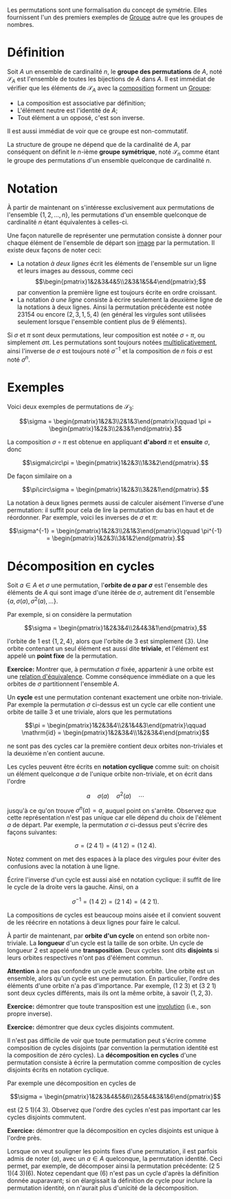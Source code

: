 Les permutations sont une formalisation du concept de symétrie. Elles fournissent l'un des premiers exemples de [Groupe]() autre que les groupes de nombres.

# Définition

Soit $A$ un ensemble de cardinalité $n$, le **groupe des permutations** de $A$, noté $\mathcal{S}_A$ est l'ensemble de toutes les bijections de $A$ dans $A$. Il est immédiat de vérifier que les éléments de $\mathcal{S}_A$ avec la [composition](Fonction#composition) forment un [Groupe]():

- La composition est associative par définition;
- L'élément neutre est l'identité de $A$;
- Tout élément a un opposé, c'est son inverse.

Il est aussi immédiat de voir que ce groupe est non-commutatif.

La structure de groupe ne dépend que de la cardinalité de $A$, par conséquent on définit le $n$-ième **groupe symétrique**, noté $\mathcal{S}_n$ comme étant le groupe des permutations d'un ensemble quelconque de cardinalité $n$.

# Notation

À partir de maintenant on s'intéresse exclusivement aux permutations de l'ensemble $\{1,2,\ldots,n\}$, les permutations d'un ensemble quelconque de cardinalité $n$ étant équivalentes à celles-ci.

Une façon naturelle de représenter une permutation consiste à donner pour chaque élément de l'ensemble de départ son [image](Fonction#definition-et-notation) par la permutation. Il existe deux façons de noter ceci:

- La notation *à deux lignes* écrit les éléments de l'ensemble sur un ligne et leurs images au dessous, comme ceci
  $$\begin{pmatrix}1&2&3&4&5\\2&3&1&5&4\end{pmatrix};$$
  par convention la première ligne est toujours écrite en ordre croissant.
- La notation *à une ligne* consiste à écrire seulement la deuxième ligne de la notations à deux lignes. Ainsi la permutation précédente est notée $23154$ ou encore $(2,3,1,5,4)$ (en général les virgules sont utilisées seulement lorsque l'ensemble contient plus de 9 éléments).

Si $\sigma$ et $\pi$ sont deux permutations, leur composition est notée $\sigma\circ\pi$, ou simplement $\sigma\pi$. Les permutations sont toujours notées [multiplicativement](Groupe#notation), ainsi l'inverse de $\sigma$ est toujours noté $\sigma^{-1}$ et la composition de $n$ fois $\sigma$ est noté $\sigma^n$. 

# Exemples

Voici deux exemples de permutations de $\mathcal{S}_3$:

$$\sigma = \begin{pmatrix}1&2&3\\2&1&3\end{pmatrix}\qquad
\pi = \begin{pmatrix}1&2&3\\2&3&1\end{pmatrix}.$$

La composition $\sigma\circ\pi$ est obtenue en appliquant **d'abord** $\pi$ et **ensuite** $\sigma$, donc

$$\sigma\circ\pi = \begin{pmatrix}1&2&3\\1&3&2\end{pmatrix}.$$

De façon similaire on a

$$\pi\circ\sigma = \begin{pmatrix}1&2&3\\3&2&1\end{pmatrix}.$$

La notation à deux lignes permets aussi de calculer aisément l'inverse d'une permutation: il suffit pour cela de lire la permutation du bas en haut et de réordonner. Par exemple, voici les inverses de $\sigma$ et $\pi$:

$$\sigma^{-1} = \begin{pmatrix}1&2&3\\2&1&3\end{pmatrix}\qquad
\pi^{-1} = \begin{pmatrix}1&2&3\\3&1&2\end{pmatrix}.$$


# Décomposition en cycles

Soit $a\in A$ et $\sigma$ une permutation, l'**orbite de $a$ par $\sigma$** est l'ensemble des éléments de $A$ qui sont image d'une itérée de $\sigma$, autrement dit l'ensemble $\{a,\sigma(a),\sigma^2(a),\ldots\}$.

Par exemple, si on considère la permutation

$$\sigma = \begin{pmatrix}1&2&3&4\\2&4&3&1\end{pmatrix},$$

l'orbite de $1$ est $\{1,2,4\}$, alors que l'orbite de $3$ est simplement $\{3\}$. Une orbite contenant un seul élément est aussi dite **triviale**, et l'élément est appelé un **point fixe** de la permutation.

**Exercice:** Montrer que, à permutation $\sigma$ fixée, appartenir à une orbite est une [relation d'équivalence](Équivalence). Comme conséquence immédiate on a que les orbites de $\sigma$ partitionnent l'ensemble $A$.

Un **cycle** est une permutation contenant exactement une orbite non-triviale. Par exemple la permutation $\sigma$ ci-dessus est un cycle car elle contient une orbite de taille 3 et une triviale, alors que les permutations

$$\pi = \begin{pmatrix}1&2&3&4\\2&1&4&3\end{pmatrix}\qquad
\mathrm{id} = \begin{pmatrix}1&2&3&4\\1&2&3&4\end{pmatrix}$$

ne sont pas des cycles car la première contient deux orbites non-triviales et la deuxième n'en contient aucune.

Les cycles peuvent être écrits en **notation cyclique** comme suit: on choisit un élément quelconque $a$ de l'unique orbite non-triviale, et on écrit dans l'ordre

$$a\quad \sigma(a)\quad \sigma^2(a)\quad \cdots$$

jusqu'à ce qu'on trouve $\sigma^n(a) = a$, auquel point on s'arrête. Observez que cette représentation n'est pas unique car elle dépend du choix de l'élément $a$ de départ. Par exemple, la permutation $\sigma$ ci-dessus peut s'écrire des façons suivantes:

$$\sigma = (2\;4\;1) = (4\;1\;2) = (1\;2\;4).$$

Notez comment on met des espaces à la place des virgules pour éviter des confusions avec la notation à une ligne.

Écrire l'inverse d'un cycle est aussi aisé en notation cyclique: il suffit de lire le cycle de la droite vers la gauche. Ainsi, on a

$$\sigma^{-1} = (1\;4\;2) = (2\;1\;4) = (4\;2\;1).$$

La compositions de cycles est beaucoup moins aisée et il convient souvent de les réécrire en notations à deux lignes pour faire le calcul.

À partir de maintenant, par **orbite d'un cycle** on entend son orbite non-triviale.
La **longueur** d'un cycle est la taille de son orbite. Un cycle de longueur 2 est appelé une **transposition**. Deux cycles sont dits **disjoints** si leurs orbites respectives n'ont pas d'élément commun.

**Attention** à ne pas confondre un cycle avec son orbite. Une orbite est un ensemble, alors qu'un cycle est une permutation. En particulier, l'ordre des éléments d'une orbite n'a pas d'importance. Par exemple, $(1\;2\;3)$ et $(3\;2\;1)$ sont deux cycles différents, mais ils ont la même orbite, à savoir $\{1,2,3\}$.

**Exercice:** démontrer que toute transposition est une [involution](Groupe) (i.e., son propre inverse).

**Exercice:** démontrer que deux cycles disjoints commutent.

Il n'est pas difficile de voir que toute permutation peut s'écrire comme composition de cycles disjoints (par convention la permutation identité est la composition de zéro cycles). La **décomposition en cycles** d'une permutation consiste à écrire la permutation comme composition de cycles disjoints écrits en notation cyclique.

Par exemple une décomposition en cycles de

$$\sigma = \begin{pmatrix}1&2&3&4&5&6\\2&5&4&3&1&6\end{pmatrix}$$

est $(2\;5\;1)(4\;3)$. Observez que l'ordre des cycles n'est pas important car les cycles disjoints commutent.

**Exercice:** démontrer que la décomposition en cycles disjoints est unique à l'ordre près.

Lorsque on veut souligner les points fixes d'une permutation, il est parfois admis de noter $(a)$, avec un $a\in A$ quelconque, la permutation identité. Ceci permet, par exemple, de décomposer ainsi la permutation précédente: $(2\;5\;1)(4\;3)(6)$. Notez cependant que $(6)$ n'est pas un cycle d'après la définition donnée auparavant; si on élargissait la définition de cycle pour inclure la permutation identité, on n'aurait plus d'unicité de la décomposition.